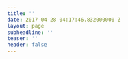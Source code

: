 ```yaml
---
title: ''
date: 2017-04-28 04:17:46.832000000 Z
layout: page
subheadline: ''
teaser: ''
header: false
---
```


